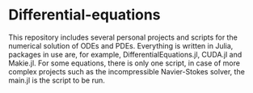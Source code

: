 # Differential-equations
This repository includes several personal projects and scripts for the numerical solution of ODEs and PDEs. Everything is written in Julia, packages in use are, for example, DifferentialEquations.jl, CUDA.jl and Makie.jl.
For some equations, there is only one script, in case of more complex projects such as the incompressible Navier-Stokes solver, the main.jl is the script to be run.
